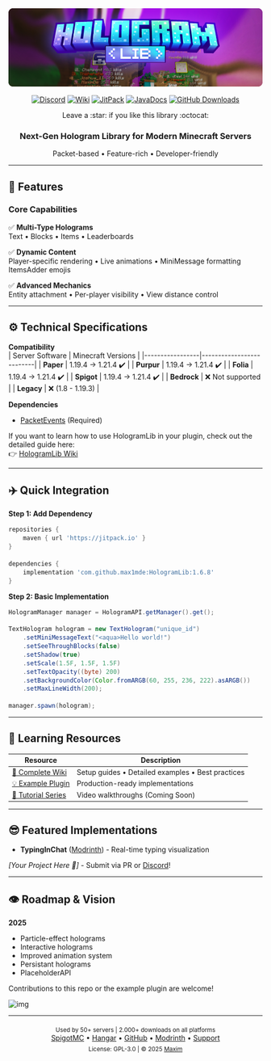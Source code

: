 <div align="center">
  <img width="650px" src="assets/banner.png" alt="HologramLib Banner">
  
  [![Discord](https://img.shields.io/badge/Discord_Server-7289DA?style=flat&logo=discord&logoColor=white)](https://discord.gg/2UTkYj26B4)
  [![Wiki](https://img.shields.io/badge/Documentation-Wiki-2dad10)](https://github.com/max1mde/HologramLib/wiki)
  [![JitPack](https://jitpack.io/v/max1mde/HologramLib.svg)](https://jitpack.io/#max1mde/HologramLib)
  [![JavaDocs](https://img.shields.io/badge/API-Docs-2ECC71)](https://max1mde.github.io/HologramLib/)
  [![GitHub Downloads](https://img.shields.io/github/downloads/max1mde/HologramLib/total?color=2ECC71)](https://github.com/max1mde/HologramLib/releases)


  <p>Leave a :star: if you like this library :octocat:</p>
  <h3>Next-Gen Hologram Library for Modern Minecraft Servers</h3>
  <p>Packet-based • Feature-rich • Developer-friendly</p>
</div>

---

## 🫨 Features

### Core Capabilities
✅ **Multi-Type Holograms**    
Text • Blocks • Items • Leaderboards  

✅ **Dynamic Content**  
Player-specific rendering • Live animations • MiniMessage formatting  
ItemsAdder emojis

✅ **Advanced Mechanics**  
Entity attachment • Per-player visibility • View distance control    

---

## ⚙️ Technical Specifications

**Compatibility**  
| Server Software | Minecraft Versions       | 
|-----------------|--------------------------|
| **Paper**       | 1.19.4 → 1.21.4 ✔️       |
| **Purpur**      | 1.19.4 → 1.21.4 ✔️       | 
| **Folia**       | 1.19.4 → 1.21.4 ✔️       | 
| **Spigot**      | 1.19.4 → 1.21.4 ✔️       | 
| **Bedrock**     | ❌ Not supported         | 
| **Legacy**      | ❌ (1.8 - 1.19.3)        | 

**Dependencies**  
- [PacketEvents](https://www.spigotmc.org/resources/80279/) (Required)

If you want to learn how to use HologramLib in your plugin, check out the detailed guide here:  
👉 [HologramLib Wiki](https://github.com/max1mde/HologramLib/wiki)

---

## ✈️ Quick Integration

**Step 1: Add Dependency**
```gradle
repositories {
    maven { url 'https://jitpack.io' }
}

dependencies {
    implementation 'com.github.max1mde:HologramLib:1.6.8'
}
```

**Step 2: Basic Implementation**
```java
HologramManager manager = HologramAPI.getManager().get();

TextHologram hologram = new TextHologram("unique_id")
    .setMiniMessageText("<aqua>Hello world!")
    .setSeeThroughBlocks(false)
    .setShadow(true)
    .setScale(1.5F, 1.5F, 1.5F)
    .setTextOpacity((byte) 200)
    .setBackgroundColor(Color.fromARGB(60, 255, 236, 222).asARGB())
    .setMaxLineWidth(200);

manager.spawn(hologram);
```

---

## 📕 Learning Resources
| Resource | Description | 
|----------|-------------|
| [📖 Complete Wiki](https://github.com/max1mde/HologramLib/wiki) | Setup guides • Detailed examples • Best practices |
| [💡 Example Plugin](https://github.com/max1mde/ExampleHologramPlugin) | Production-ready implementations |
| [🎥 Tutorial Series](https://github.com/max1mde/HologramLib) | Video walkthroughs (Coming Soon) |

---

## 😎 Featured Implementations
- **TypingInChat** ([Modrinth](https://modrinth.com/plugin/typinginchat-plugin)) - Real-time typing visualization

*[Your Project Here 🫵]* - Submit via PR or <a href="https://discord.gg/2UTkYj26B4">Discord</a>!

---

## 👁️ Roadmap & Vision
**2025**  
- Particle-effect holograms
- Interactive holograms
- Improved animation system
- Persistant holograms
- PlaceholderAPI

Contributions to this repo or the example plugin are welcome!

![img](https://bstats.org/signatures/bukkit/HologramAPI.svg)

---

<div align="center">
  <sub>Used by 50+ servers | 2.000+ downloads on all platforms</sub><br>
  <a href="https://www.spigotmc.org/resources/111746/">SpigotMC</a> •
  <a href="https://hangar.papermc.io/max1mde/HologramLib">Hangar</a> •
  <a href="https://github.com/max1mde/HologramLib">GitHub</a> •
  <a href="https://modrinth.com/plugin/hologramlib">Modrinth</a> •
  <a href="https://discord.gg/2UTkYj26B4">Support</a><br>
  <sub>License: GPL-3.0 | © 2025 <a href="https://github.com/max1mde/">Maxim</a></sub>
</div>

